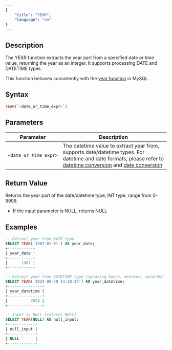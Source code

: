 ```yaml
---
{
    "title": "YEAR",
    "language": "en"
}
---
```


## Description
The YEAR function extracts the year part from a specified date or time value, returning the year as an integer. It supports processing DATE and DATETIME types.

This function behaves consistently with the [year function](https://dev.mysql.com/doc/refman/8.4/en/date-and-time-functions.html#function_year) in MySQL.

## Syntax
```sql
YEAR(`<date_or_time_expr>`)
```

## Parameters

| Parameter | Description |
|-----------|-------------|
| `<date_or_time_expr>` | The datetime value to extract year from, supports date/datetime types. For datetime and date formats, please refer to [datetime conversion](../../../../../docs/sql-manual/basic-element/sql-data-types/conversion/datetime-conversion) and [date conversion](../../../../../docs/sql-manual/basic-element/sql-data-types/conversion/date-conversion) |

## Return Value

Returns the year part of the date/datetime type, INT type, range from 0-9999.

- If the input parameter is NULL, returns NULL

## Examples

```sql
-- Extract year from DATE type
SELECT YEAR('1987-01-01') AS year_date;
+-----------+
| year_date |
+-----------+
|      1987 |
+-----------+

-- Extract year from DATETIME type (ignoring hours, minutes, seconds)
SELECT YEAR('2024-05-20 14:30:25') AS year_datetime;
+---------------+
| year_datetime |
+---------------+
|          2024 |
+---------------+

-- Input is NULL (returns NULL)
SELECT YEAR(NULL) AS null_input;
+------------+
| null_input |
+------------+
| NULL       |
+------------+
```
